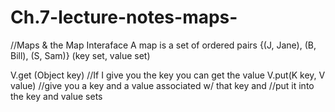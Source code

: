 # Ch.7-lecture-notes-maps-

//Maps & the Map Interaface
A map is a set of ordered pairs
{(J, Jane), (B, Bill), (S, Sam)}
(key set, value set)

V.get (Object key) //If I give you the key you can get the value
V.put(K key, V value) //give you a key and a value associated w/ that key and 
                      //put it into the key and value sets
